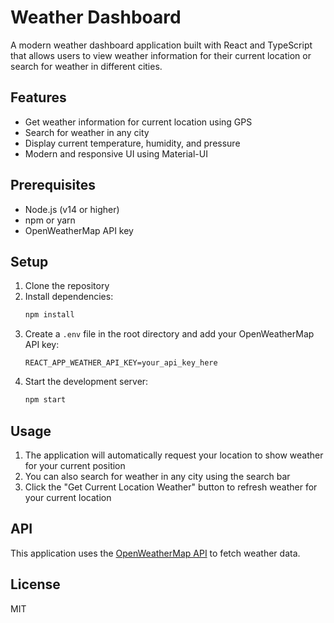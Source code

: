 # Weather Dashboard

A modern weather dashboard application built with React and TypeScript that allows users to view weather information for their current location or search for weather in different cities.

## Features

- Get weather information for current location using GPS
- Search for weather in any city
- Display current temperature, humidity, and pressure
- Modern and responsive UI using Material-UI

## Prerequisites

- Node.js (v14 or higher)
- npm or yarn
- OpenWeatherMap API key

## Setup

1. Clone the repository
2. Install dependencies:
   ```bash
   npm install
   ```
3. Create a `.env` file in the root directory and add your OpenWeatherMap API key:
   ```
   REACT_APP_WEATHER_API_KEY=your_api_key_here
   ```
4. Start the development server:
   ```bash
   npm start
   ```

## Usage

1. The application will automatically request your location to show weather for your current position
2. You can also search for weather in any city using the search bar
3. Click the "Get Current Location Weather" button to refresh weather for your current location

## API

This application uses the [OpenWeatherMap API](https://openweathermap.org/api) to fetch weather data.

## License

MIT
